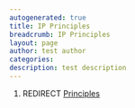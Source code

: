 ```yaml
---
autogenerated: true
title: IP Principles
breadcrumb: IP Principles
layout: page
author: test author
categories: 
description: test description
---
```


1.  REDIRECT [Principles](Principles "wikilink")

